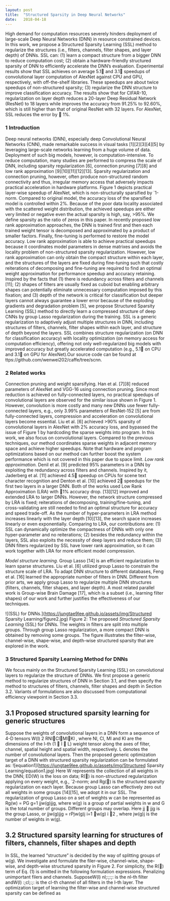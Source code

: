 ```yaml
---
layout: post
title:  "Structured Sparsity in Deep Neural Networks"
date:   2018-04-18
---
```


<p class="intro"><span class="dropcap">H</span>igh demand for computation resources severely hinders deployment of large-scale Deep Neural Networks (DNN) in resource constrained devices. In this work, we propose a Structured Sparsity Learning (SSL) method to regularize the structures
(i.e., filters, channels, filter shapes, and layer depth) of DNNs. SSL can: (1) learn a compact structure from a bigger DNN to reduce computation cost; (2) obtain a hardware-friendly structured sparsity of DNN to efficiently accelerate the DNN’s evaluation. Experimental results show that SSL achieves on average 5.1 and 3.1 speedups of convolutional layer computation of AlexNet against CPU and GPU, respectively, with off-the-shelf libraries. These speedups are about twice speedups of non-structured sparsity; (3) regularize the DNN structure to improve classification accuracy. The results show that for CIFAR-10, regularization on layer depth reduces a 20-layer Deep Residual Network (ResNet) to 18 layers while improves the accuracy from 91.25% to 92.60%, which is still higher than that of original ResNet with 32 layers. For AlexNet, SSL reduces the error by  1%.</p>

### 1 Introduction
<p> Deep neural networks (DNN), especially deep Convolutional Neural Networks (CNN), made remarkable success in visual tasks [1][2][3][4][5] by leveraging large-scale networks learning from a huge volume of data. Deployment of such big models, however, is computation-intensive. To reduce
computation, many studies are performed to compress the scale of DNN, including sparsity regularization [6], connection pruning [7][8] and low rank approximation [9][10][11][12][13]. Sparsity regularization and connection pruning, however, often produce non-structured random connectivity and thus, irregular memory access that adversely impacts practical acceleration in hardware platforms.
Figure 1 depicts practical layer-wise speedup of AlexNet, which is non-structurally sparsified by `1-norm. Compared to original model, the accuracy loss of the sparsified model is controlled within 2%. Because of the poor data locality associated with the scattered weight distribution, the achieved speedups are either very limited or negative even the actual sparsity is high, say, >95%. We define sparsity as the ratio of zeros in this paper. In recently proposed low rank approximation approaches, the DNN is trained first and then each trained weight tensor is decomposed and approximated by a product of smaller factors. Finally, fine-tuning is performed to restore the model accuracy. Low rank approximation is able to achieve practical speedups because it coordinates model parameters in dense matrixes and avoids the locality problem of non-structured sparsity regularization. However, low rank approximation can only obtain the compact structure within each layer, and the structures of the layers are fixed during fine-tuning such that costly reiterations of decomposing and fine-tuning are required to find an optimal weight approximation for performance speedup and accuracy retaining.
Inspired by the facts that (1) there is redundancy across filters and channels [11]; (2) shapes of filters are usually fixed as cuboid but enabling arbitrary shapes can potentially eliminate unnecessary computation imposed by this fixation; and (3) depth of the network is critical for classification but deeper layers cannot always guarantee a lower error because of the exploding gradients and degradation problem [5], we propose Structured Sparsity Learning (SSL) method to directly learn a compressed structure of deep CNNs by group Lasso regularization during the training. SSL is a generic regularization to adaptively adjust multiple structures in DNN, including structures of filters, channels, filter shapes within each layer, and structure of depth beyond the layers. SSL combines structure regularization (on DNN for classification accuracy) with locality optimization (on memory access for computation efficiency), offering not only well-regularized big models with improved accuracy but greatly accelerated computation (e.g., 5.1 on CPU and 3.1 on GPU for AlexNet).Our source code can be found at ttps://github.com/wenwei202/caffe/tree/scnn.
</p>

### 2 Related works
Connection pruning and weight sparsifying. Han et al. [7][8] reduced parameters of AlexNet and VGG-16 using connection pruning. Since most reduction is achieved on fully-connected layers, no practical speedups of convolutional layers are observed for the similar issue shown in Figure 1.
However, convolution is more costly and many new DNNs use fewer fully-connected layers, e.g., only 3.99% parameters of ResNet-152 [5] are from fully-connected layers, compression and acceleration on convolutional layers become essential. Liu et al. [6] achieved >90% sparsity of convolutional layers in AlexNet with 2% accuracy loss, and bypassed the issue of Figure 1 by hardcoding the sparse weights into program. In this work, we also focus on convolutional layers. Compared to the previous techniques, our method coordinates sparse weights in adjacent memory space and achieve higher speedups. Note that hardware and program optimizations based on our method can further boost the system performance which is not covered in this paper due to space limit.
*Low rank approximation.* Denil et al. [9] predicted 95% parameters in a DNN by exploiting the redundancy across filters and channels. Inspired by it, Jaderberg et al. [11] achieved 4.5 speedup on CPUs for scene text character recognition and Denton et al. [10] achieved 2 speedups for the first two layers in a larger DNN. Both of the works used Low Rank Approximation (LRA) with 1% accuracy drop. [13][12] improved and extended LRA to larger DNNs. However, the network structure compressed by LRA is fixed; reiterations of decomposing, training/fine-tuning, and cross-validating are still needed to find an optimal structure for accuracy and speed trade-off. As the number of hyper-parameters in LRA method increases linearly with the layer depth [10][13], the search space increases linearly or even exponentially. Comparing to LRA, our contributions are: (1) SSL can dynamically optimize the compactness of DNNs with only one hyper-parameter and no reiterations; (2) besides the redundancy within the layers, SSL also exploits the necessity of deep layers and reduce them; (3) DNN filters regularized by SSL have lower rank approximation, so it can work together with LRA for more efficient model compression.

*Model structure learning.* Group Lasso [14] is an efficient regularization to learn sparse structures. Liu et al. [6] utilized group Lasso to constrain the structure scale of LRA. To adapt DNN structure to different databases, Feng et al. [16] learned the appropriate number of filters in DNN. Different from prior arts, we apply group Lasso to regularize multiple DNN structures (filters, channels, filter shapes, and layer depth). A most related parallel work is Group-wise Brain Damage [17], which is a subset (i.e., learning filter shapes) of our work and further justifies the effectiveness of our techniques.

![(SSL) for DNNs.](https://jungtae9lee.github.io/assets/img/Structured Sparsity Learning/figure2.jpg)
Figure 2: The proposed *Structured Sparsity Learning* (SSL) for DNNs. The weights in filters are split into multiple groups. Through group Lasso regularization, a more compact DNN is obtained by removing some groups. The figure illustrates the filter-wise, channel-wise, shape-wise, and depth-wise structured sparsity that are explored in the work.

### 3 Structured Sparsity Learning Method for DNNs
We focus mainly on the Structured Sparsity Learning (SSL) on convolutional layers to regularize the structure of DNNs. We first propose a generic method to regularize structures of DNN in Section 3.1, and then specify the method to structures of filters, channels, filter shapes and depth in Section 3.2. Variants of formulations are also discussed from computational efficiency viewpoint in Section 3.3.

## 3.1 Proposed structured sparsity learning for generic structures
Suppose the weights of convolutional layers in a DNN form a sequence of 4-D tensors W(l) 2 RNlClMlKl , where Nl, Cl, Ml and Kl are the dimensions of the l-th (1  l  L)
weight tensor along the axes of filter, channel, spatial height and spatial width, respectively. L denotes the number of convolutional layers. Then the proposed generic optimization target of a DNN with structured sparsity regularization can be formulated as:
![equation1](https://jungtae9lee.github.io/assets/img/Structured Sparsity Learning/equation1.jpg)
Here W represents the collection of all weights in the DNN; ED(W) is the loss on data; R() is non-structured regularization applying on every weight, e.g., `2-norm; and Rg() is the structured sparsity regularization on each layer. Because group Lasso can effectively zero out all weights in some groups [14][15], we adopt it in our SSL. The regularization of group Lasso on a set of weights w can be represented as Rg(w) = PG g=1 jjw(g)jjg, where w(g) is a group of partial weights in w and G is the total number of groups. Different groups may overlap. Here jj  jjg is the group Lasso, or jjw(g)jjg = rPjw(g)j i=1 w(g) i 2 , where jw(g)j is the number of weights in w(g).

## 3.2 Structured sparsity learning for structures of filters, channels, filter shapes and depth
In SSL, the learned “structure” is decided by the way of splitting groups of w(g). We investigate and formulate the filer-wise, channel-wise, shape-wise, and depth-wise structured sparsity in Figure 2. For simplicity, the R() term of Eq. (1) is omitted in the following formulation expressions. Penalizing unimportant filers and channels. SupposeW(l)
nl;:;:;: is the nl-th filter andW(l) :;cl;:;: is the cl-th channel of all filters in the l-th layer. The optimization target of learning the filter-wise and channel-wise structured sparsity can be defined as
